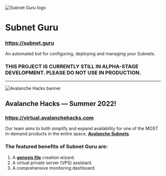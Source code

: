 ![Subnet Guru logo](https://i.ibb.co/vHCBZSY/guru-256.png)

# Subnet Guru

### https://subnet.guru

An automated bot for configuring, deploying and managing your Subnets.

### THIS PROJECT IS CURRENTLY STILL IN ALPHA-STAGE DEVELOPMENT. PLEASE DO NOT USE IN PRODUCTION.

---

![Avalanche Hacks banner](https://i.ibb.co/2Nr9Xsx/avalanche-hacks.png)

## Avalanche Hacks — Summer 2022!

### https://virtual.avalanchehacks.com

Our team aims to both simplify and expand availability for one of the MOST in-demand products in the entire space, [__Avalanche Subnets__](https://docs.avax.network/subnets).

### The featured benefits of Subnet Guru are:
1. A [__genesis file__](https://docs.avax.network/community/tutorials-contest/2022/avax-subnet-customization#creating-a-custom-genesis-file) creation wizard.
2. A virtual private server (VPS) assistant.
3. A comprehensive monitoring dashboard.
